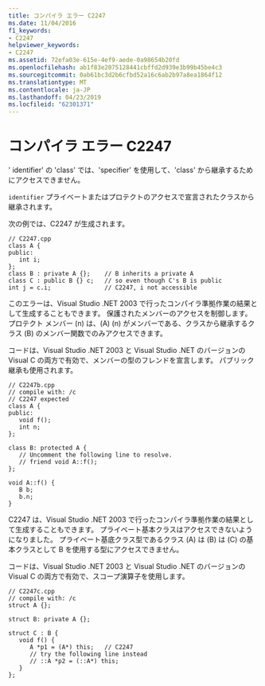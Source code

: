 ```yaml
---
title: コンパイラ エラー C2247
ms.date: 11/04/2016
f1_keywords:
- C2247
helpviewer_keywords:
- C2247
ms.assetid: 72efa03e-615e-4ef9-aede-0a98654b20fd
ms.openlocfilehash: ab1f83e2075128441cbffd2d939e3b99b45be4c3
ms.sourcegitcommit: 0ab61bc3d2b6cfbd52a16c6ab2b97a8ea1864f12
ms.translationtype: MT
ms.contentlocale: ja-JP
ms.lasthandoff: 04/23/2019
ms.locfileid: "62301371"
---
```

# <a name="compiler-error-c2247"></a>コンパイラ エラー C2247

' identifier' の 'class' では、'specifier' を使用して、'class' から継承するためにアクセスできません。

`identifier` プライベートまたはプロテクトのアクセスで宣言されたクラスから継承されます。

次の例では、C2247 が生成されます。

```
// C2247.cpp
class A {
public:
   int i;
};
class B : private A {};    // B inherits a private A
class C : public B {} c;   // so even though C's B is public
int j = c.i;               // C2247, i not accessible
```

このエラーは、Visual Studio .NET 2003 で行ったコンパイラ準拠作業の結果として生成することもできます。 保護されたメンバーのアクセスを制御します。 プロテクト メンバー (n) は、(A) (n) がメンバーである、クラスから継承するクラス (B) のメンバー関数でのみアクセスできます。

コードは、Visual Studio .NET 2003 と Visual Studio .NET のバージョンの Visual C の両方で有効で、メンバーの型のフレンドを宣言します。 パブリック継承も使用されます。

```
// C2247b.cpp
// compile with: /c
// C2247 expected
class A {
public:
   void f();
   int n;
};

class B: protected A {
   // Uncomment the following line to resolve.
   // friend void A::f();
};

void A::f() {
   B b;
   b.n;
}
```

C2247 は、Visual Studio .NET 2003 で行ったコンパイラ準拠作業の結果として生成することもできます。 プライベート基本クラスはアクセスできないようになりました。 プライベート基底クラス型であるクラス (A) は (B) は (C) の基本クラスとして B を使用する型にアクセスできません。

コードは、Visual Studio .NET 2003 と Visual Studio .NET のバージョンの Visual C の両方で有効で、スコープ演算子を使用します。

```
// C2247c.cpp
// compile with: /c
struct A {};

struct B: private A {};

struct C : B {
   void f() {
      A *p1 = (A*) this;   // C2247
      // try the following line instead
      // ::A *p2 = (::A*) this;
   }
};
```
